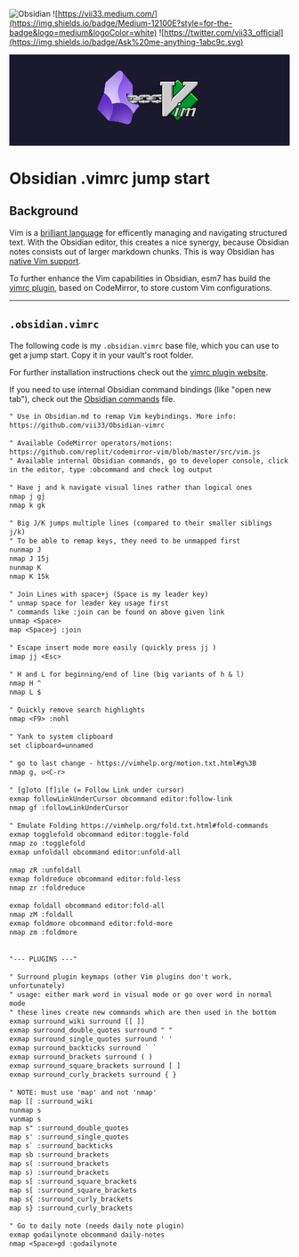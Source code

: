 ![Obsidian](https://img.shields.io/badge/Obsidian-%23483699.svg?style=for-the-badge&logo=obsidian&logoColor=white)
![https://vii33.medium.com/](https://img.shields.io/badge/Medium-12100E?style=for-the-badge&logo=medium&logoColor=white)
![https://twitter.com/vii33_official](https://img.shields.io/badge/Ask%20me-anything-1abc9c.svg)



![Header Image](imgs/obisidian_vim_logo.png)

# Obsidian .vimrc jump start 

## Background
Vim is a [brilliant language](https://www.youtube.com/watch?v=XfJBvgnCeBk) for efficently managing and navigating structured text. With the Obsidian editor, this creates a nice synergy, because Obsidian notes consists out of larger markdown chunks. This is way Obsidian has [native Vim support](https://publish.obsidian.md/hub/04+-+Guides%2C+Workflows%2C+%26+Courses/for+Vim+users).

To further enhance the Vim capabilities in Obsidian, esm7 has build the [vimrc plugin](https://github.com/esm7/obsidian-vimrc-support), based on CodeMirror, to store custom Vim configurations.

---


## `.obsidian.vimrc`
The following code is my `.obsidian.vimrc` base file, which you can use to get a jump start. Copy it in your vault's root folder.

For further installation instructions check out the [vimrc plugin website](https://github.com/esm7/obsidian-vimrc-support).

If you need to use internal Obsidian command bindings (like "open new tab"), check out the [Obsidian commands](Obsidian_commands.md) file.


```vim
" Use in Obsidian.md to remap Vim keybindings. More info: https://github.com/vii33/Obsidian-vimrc
 
" Available CodeMirror operators/motions: https://github.com/replit/codemirror-vim/blob/master/src/vim.js
" Available internal Obsidian commands, go to developer console, click in the editor, type :obcommand and check log output 

" Have j and k navigate visual lines rather than logical ones
nmap j gj
nmap k gk

" Big J/K jumps multiple lines (compared to their smaller siblings j/k)
" To be able to remap keys, they need to be unmapped first
nunmap J
nmap J 15j 
nunmap K
nmap K 15k 

" Join Lines with space+j (Space is my leader key)
" unmap space for leader key usage first
" commands like :join can be found on above given link
unmap <Space>
map <Space>j :join

" Escape insert mode more easily (quickly press jj )
imap jj <Esc> 

" H and L for beginning/end of line (big variants of h & l)
nmap H ^
nmap L $

" Quickly remove search highlights
nmap <F9> :nohl

" Yank to system clipboard
set clipboard=unnamed

" go to last change - https://vimhelp.org/motion.txt.html#g%3B
nmap g, u<C-r>

" [g]oto [f]ile (= Follow Link under cursor)
exmap followLinkUnderCursor obcommand editor:follow-link
nmap gf :followLinkUnderCursor

" Emulate Folding https://vimhelp.org/fold.txt.html#fold-commands
exmap togglefold obcommand editor:toggle-fold
nmap zo :togglefold
exmap unfoldall obcommand editor:unfold-all

nmap zR :unfoldall
exmap foldreduce obcommand editor:fold-less
nmap zr :foldreduce

exmap foldall obcommand editor:fold-all
nmap zM :foldall
exmap foldmore obcommand editor:fold-more
nmap zm :foldmore


"--- PLUGINS ---"

" Surround plugin keymaps (other Vim plugins don't work, unfortunately)
" usage: either mark word in visual mode or go over word in normal mode
" these lines create new commands which are then used in the bottom
exmap surround_wiki surround [[ ]]         
exmap surround_double_quotes surround " "
exmap surround_single_quotes surround ' '
exmap surround_backticks surround ` `
exmap surround_brackets surround ( )
exmap surround_square_brackets surround [ ]
exmap surround_curly_brackets surround { }

" NOTE: must use 'map' and not 'nmap'
map [[ :surround_wiki
nunmap s
vunmap s
map s" :surround_double_quotes
map s' :surround_single_quotes
map s` :surround_backticks
map sb :surround_brackets
map s( :surround_brackets
map s) :surround_brackets
map s[ :surround_square_brackets
map s[ :surround_square_brackets
map s{ :surround_curly_brackets
map s} :surround_curly_brackets

" Go to daily note (needs daily note plugin)
exmap godailynote obcommand daily-notes
nmap <Space>gd :godailynote

```